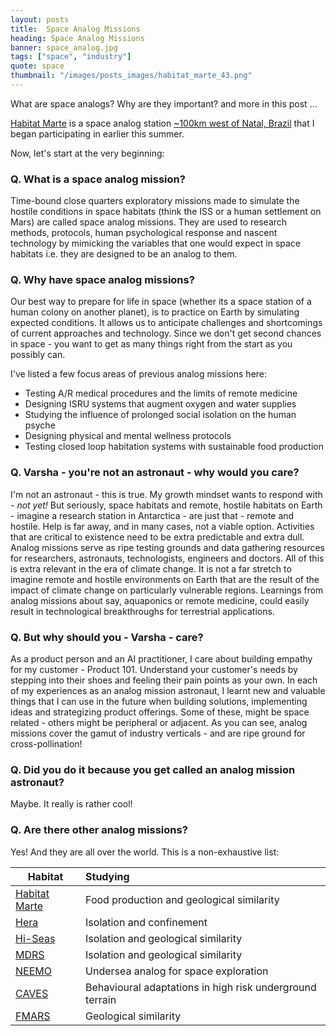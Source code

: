 ```yaml
---
layout: posts
title:  Space Analog Missions
heading: Space Analog Missions
banner: space_analog.jpg
tags: ["space", "industry"]
quote: space
thumbnail: "/images/posts_images/habitat_marte_43.png"
---
```


What are space analogs? Why are they important? and more in this post ...
<!--more-->

[Habitat Marte](http://www.habitatmarte.com/) is a space analog station [~100km west of Natal, Brazil](https://goo.gl/maps/fxbxGofz4tgraKVA6) that I began participating in earlier this summer.

Now, let's start at the very beginning: 

### Q. What is a space analog mission?

Time-bound close quarters exploratory missions made to simulate the hostile conditions in space habitats (think the ISS or a human settlement on Mars) are called space analog missions. They are used to research methods, protocols, human psychological response and nascent technology by mimicking the variables that one would expect in space habitats i.e. they are designed to be an analog to them. 

### Q. Why have space analog missions?
Our best way to prepare for life in space (whether its a space station of a human colony on another planet), is to practice on Earth by simulating expected conditions. It allows us to anticipate challenges and shortcomings of current approaches and technology. Since we don't get second chances in space - you want to get as many things right from the start as you possibly can. 

I've listed a few focus areas of previous analog missions here: 
* Testing A/R medical procedures and the limits of remote medicine
* Designing ISRU systems that augment oxygen and water supplies
* Studying the influence of prolonged social isolation on the human psyche
* Designing physical and mental wellness protocols
* Testing closed loop habitation systems with sustainable food production

### Q. Varsha - you're not an astronaut - why would you care?
I'm not an astronaut - this is true. My growth mindset wants to respond with - *not yet!* But seriously, space habitats and remote, hostile habitats on Earth - imagine a research station in Antarctica - are just that - remote and hostile. Help is far away, and in many cases, not a viable option. Activities that are critical to existence need to be extra predictable and extra dull. Analog missions serve as ripe testing grounds and data gathering resources for researchers, astronauts, technologists, engineers and doctors. 
All of this is extra relevant in the era of climate change. It is not a far stretch to imagine remote and hostile environments on Earth that are the result of the impact of climate change on particularly vulnerable regions. Learnings from analog missions about say, aquaponics or remote medicine, could easily result in technological breakthroughs for terrestrial applications. 

### Q. But why should you - Varsha - care?
As a product person and an AI practitioner, I care about building empathy for my customer - Product 101. Understand your customer's needs by stepping into their shoes and feeling their pain points as your own. In each of my experiences as an analog mission astronaut, I learnt new and valuable things that I can use in the future when building solutions, implementing ideas and strategizing product offerings. Some of these, might be space related - others might be peripheral or adjacent. As you can see, analog missions cover the gamut of industry verticals - and are ripe ground for cross-pollination!

### Q. Did you do it because you get called an analog mission astronaut?
Maybe. It really is rather cool!

### Q. Are there other analog missions?
Yes! And they are all over the world. This is a non-exhaustive list:

| Habitat        | Studying           |
| ------------- |:-------------|
| [Habitat Marte](http://www.habitatmarte.com/) | Food production and geological similarity | 
| [Hera](https://www.nasa.gov/analogs/hera) | Isolation and confinement |
| [Hi-Seas](https://hi-seas.org/) | Isolation and geological similarity |
| [MDRS](http://mdrs.marssociety.org/) | Isolation and geological similarity |
| [NEEMO](https://www.nasa.gov/mission_pages/NEEMO/index.html) | Undersea analog for space exploration | 
| [CAVES](http://www.esa.int/Science_Exploration/Human_and_Robotic_Exploration/CAVES_and_Pangaea/What_is_CAVES) | Behavioural adaptations in high risk underground terrain |
| [FMARS](http://fmars.marssociety.org/) | Geological similarity |